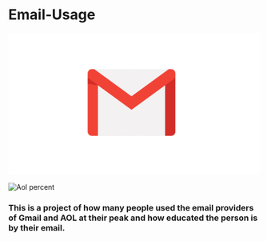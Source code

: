# Email-Usage

![Logo](Gmail.jpg)




![Aol percent](Aol.jpg)

### This is a project of how many people used the email providers of Gmail and AOL at their peak and how educated the person is by their email.